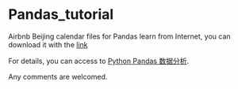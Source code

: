 # Pandas_tutorial
Airbnb Beijing calendar files for Pandas learn from Internet, you can download it with the [link](http://insideairbnb.com/get-the-data.html)

For details, you can access to [Python Pandas 数据分析](https://www.jianshu.com/p/00bb9b5b276e).

Any comments are welcomed.

